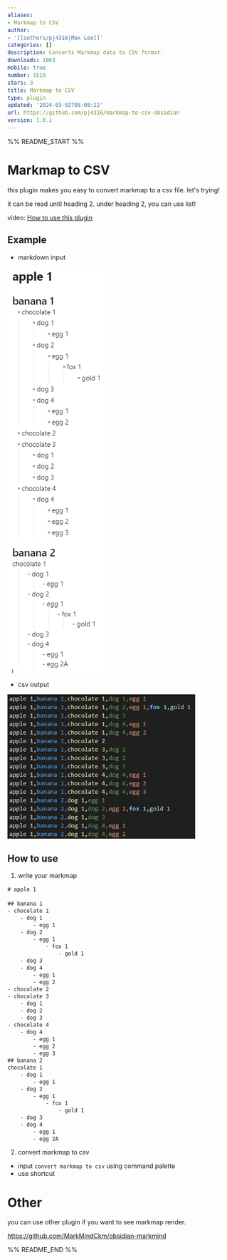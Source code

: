 ```yaml
---
aliases:
- Markmap to CSV
author:
- '[[authors/pj4316|Max Lee]]'
categories: []
description: Converts Markmap data to CSV format.
downloads: 1063
mobile: true
number: 1510
stars: 3
title: Markmap to CSV
type: plugin
updated: '2024-03-02T05:08:22'
url: https://github.com/pj4316/markmap-to-csv-obsidian
version: 1.0.1
---
```


%% README_START %%

# Markmap to CSV

this plugin makes you easy to convert markmap to a csv file.
let's trying!

it can be read until heading 2.
under heading 2, you can use list!

video: [How to use this plugin](https://youtu.be/X7l4XTSrD0U)


## Example

- markdown input

![markdown input](https://raw.githubusercontent.com/pj4316/markmap-to-csv-obsidian/HEAD/example-capture-md.png)

- csv output

![csv output](https://raw.githubusercontent.com/pj4316/markmap-to-csv-obsidian/HEAD/example-capture-csv.png)

## How to use

1. write your markmap
```
# apple 1

## banana 1
- chocolate 1
    - dog 1
        - egg 1
    - dog 2
        - egg 1
	        - fox 1
		        - gold 1
    - dog 3
    - dog 4
	    - egg 1
	    - egg 2
- chocolate 2
- chocolate 3
    - dog 1
    - dog 2
    - dog 3
- chocolate 4
    - dog 4
        - egg 1
        - egg 2
        - egg 3
## banana 2
chocolate 1
    - dog 1
        - egg 1
    - dog 2
        - egg 1
	        - fox 1
		        - gold 1
    - dog 3
    - dog 4
	    - egg 1
	    - egg 2A

```

2. convert markmap to csv
- input `convert markmap to csv` using command palette
- use shortcut


# Other

you can use other plugin if you want to see markmap render.

https://github.com/MarkMindCkm/obsidian-markmind


%% README_END %%